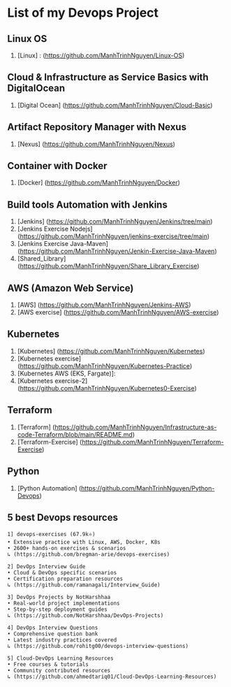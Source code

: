 # List of my Devops Project 

## Linux OS 
1. [Linux] : (https://github.com/ManhTrinhNguyen/Linux-OS)
## Cloud & Infrastructure as Service Basics with DigitalOcean
1. [Digital Ocean] (https://github.com/ManhTrinhNguyen/Cloud-Basic)

## Artifact Repository Manager with Nexus 
1. [Nexus] (https://github.com/ManhTrinhNguyen/Nexus)

## Container with Docker
1. [Docker] (https://github.com/ManhTrinhNguyen/Docker)

## Build tools Automation with Jenkins
1. [Jenkins] (https://github.com/ManhTrinhNguyen/Jenkins/tree/main)
2. [Jenkins Exercise Nodejs] (https://github.com/ManhTrinhNguyen/jenkins-exercise/tree/main)
3. [Jenkins Exercise Java-Maven] (https://github.com/ManhTrinhNguyen/Jenkin-Exercise-Java-Maven)
4. [Shared_Library] (https://github.com/ManhTrinhNguyen/Share_Library_Exercise)
   
## AWS (Amazon Web Service)
1. [AWS] (https://github.com/ManhTrinhNguyen/Jenkins-AWS)
2. [AWS exercise] (https://github.com/ManhTrinhNguyen/AWS-exercise)

## Kubernetes 
1. [Kubernetes] (https://github.com/ManhTrinhNguyen/Kubernetes)
2. [Kubernetes exercise] (https://github.com/ManhTrinhNguyen/Kubernetes-Practice)
3. [Kubernetes AWS (EKS, Fargate)]:
4. [Kubernetes exercise-2] (https://github.com/ManhTrinhNguyen/Kubernetes0-Exercise)

## Terraform
1. [Terraform] (https://github.com/ManhTrinhNguyen/Infrastructure-as-code-Terraform/blob/main/README.md)
2. [Terraform-Exercise] (https://github.com/ManhTrinhNguyen/Terraform-Exercise)

## Python 
1. [Python Automation] (https://github.com/ManhTrinhNguyen/Python-Devops)


## 5 best Devops resources 

```
1] devops-exercises (67.9k⭐)
• Extensive practice with Linux, AWS, Docker, K8s
• 2600+ hands-on exercises & scenarios
↳ (https://github.com/bregman-arie/devops-exercises)

2] DevOps Interview Guide 
• Cloud & DevOps specific scenarios
• Certification preparation resources
↳ (https://github.com/ramanagali/Interview_Guide)

3] DevOps Projects by NotHarshhaa
• Real-world project implementations
• Step-by-step deployment guides
↳ (https://github.com/NotHarshhaa/DevOps-Projects)

4] DevOps Interview Questions
• Comprehensive question bank
• Latest industry practices covered
↳ (https://github.com/rohitg00/devops-interview-questions)

5] Cloud-DevOps Learning Resources
• Free courses & tutorials
• Community contributed resources
↳ (https://github.com/ahmedtariq01/Cloud-DevOps-Learning-Resources)
````
